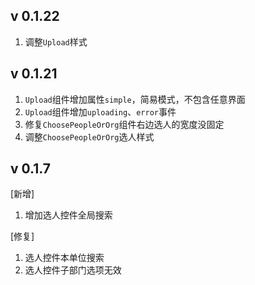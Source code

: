 ## v 0.1.22
1. 调整`Upload`样式

## v 0.1.21
1. `Upload`组件增加属性`simple`，简易模式，不包含任意界面
2. `Upload`组件增加`uploading`、`error`事件
3. 修复`ChoosePeopleOrOrg`组件右边选人的宽度没固定
4. 调整`ChoosePeopleOrOrg`选人样式

## v 0.1.7
[新增]
1. 增加选人控件全局搜索

[修复]
1. 选人控件本单位搜索
2. 选人控件子部门选项无效